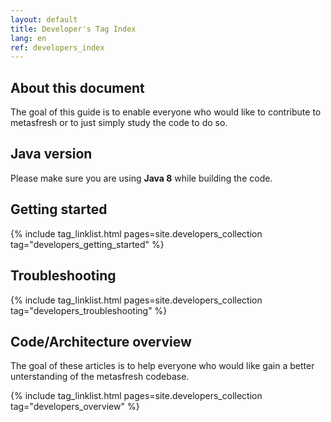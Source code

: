 ```yaml
---
layout: default
title: Developer's Tag Index
lang: en
ref: developers_index
---
```


## About this document

The goal of this guide is to enable everyone who would like to contribute to metasfresh or to just simply study the code to do so.

## Java version

Please make sure you are using **Java 8** while building the code.

## Getting started

{% include tag_linklist.html pages=site.developers_collection tag="developers_getting_started" %}

## Troubleshooting

{% include tag_linklist.html pages=site.developers_collection tag="developers_troubleshooting" %}

## Code/Architecture overview

The goal of these articles is to help everyone who would like gain a better unterstanding of the metasfresh codebase. 

{% include tag_linklist.html pages=site.developers_collection tag="developers_overview" %}
